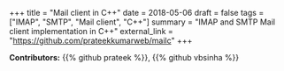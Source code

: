 +++
title = "Mail client in C++"
date = 2018-05-06
draft = false
tags = ["IMAP", "SMTP", "Mail client", "C++"]
summary = "IMAP and SMTP Mail client implementation in C++"
external_link = "https://github.com/prateekkumarweb/mailc"
+++

**Contributors:**
{{% github prateek %}},
{{% github vbsinha %}}
